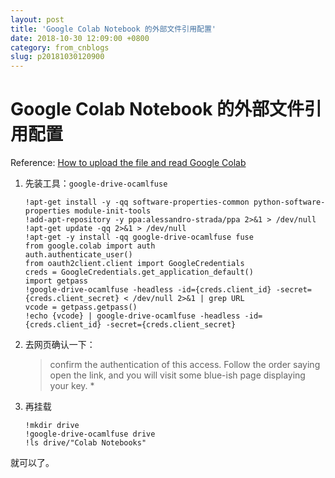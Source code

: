 ```yaml
---
layout: post
title: 'Google Colab Notebook 的外部文件引用配置'
date: 2018-10-30 12:09:00 +0800
category: from_cnblogs
slug: p20181030120900
---
```

# Google Colab Notebook 的外部文件引用配置

Reference: [How to upload the file and read Google Colab](https://qiita.com/Rowing0914/items/51a770925653c7c528f9)

1. 先装工具：`google-drive-ocamlfuse`

    ```
    !apt-get install -y -qq software-properties-common python-software-properties module-init-tools
    !add-apt-repository -y ppa:alessandro-strada/ppa 2>&1 > /dev/null
    !apt-get update -qq 2>&1 > /dev/null
    !apt-get -y install -qq google-drive-ocamlfuse fuse
    from google.colab import auth
    auth.authenticate_user()
    from oauth2client.client import GoogleCredentials
    creds = GoogleCredentials.get_application_default()
    import getpass
    !google-drive-ocamlfuse -headless -id={creds.client_id} -secret={creds.client_secret} < /dev/null 2>&1 | grep URL
    vcode = getpass.getpass()
    !echo {vcode} | google-drive-ocamlfuse -headless -id={creds.client_id} -secret={creds.client_secret}

    ```



2. 去网页确认一下：

     > confirm the authentication of this access. Follow the order saying open the link, and you will visit some blue-ish page displaying your key. * 
3. 再挂载

    ```
    !mkdir drive
    !google-drive-ocamlfuse drive
    !ls drive/"Colab Notebooks"

    ```

就可以了。